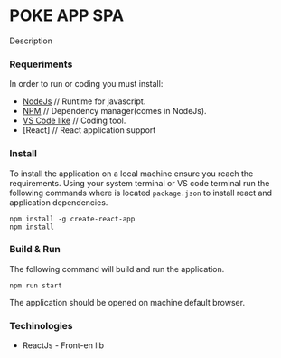 # POKE APP SPA

Description

### Requeriments

In order to run or coding you must install:

* [NodeJs](https://nodejs.org/en/) // Runtime for javascript.
* [NPM](https://www.npmjs.com/get-npm) // Dependency manager(comes in NodeJs).
* [VS Code like](https://code.visualstudio.com/download) // Coding tool.
* [React] // React application support

### Install

To install the application on a local machine ensure you reach the requirements. Using your system terminal or VS code terminal run the following commands where is located  `package.json` to install react and application dependencies.

```
npm install -g create-react-app
npm install
```

### Build & Run

The following command will build and run the application.

```
npm run start
```

The application should be opened on machine default browser. 

### Techinologies
* ReactJs - Front-en lib
